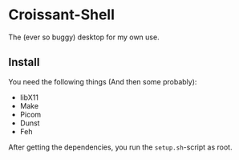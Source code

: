 # Croissant-Shell
The (ever so buggy) desktop for my own use.

## Install
You need the following things (And then some probably):
 - libX11
 - Make
 - Picom
 - Dunst
 - Feh

After getting the dependencies, you run the `setup.sh`-script as root.
